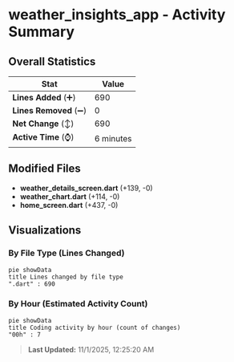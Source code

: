 # weather_insights_app - Activity Summary 

## Overall Statistics

| Stat                   | Value                                                             |
| ---------------------- | ----------------------------------------------------------------- |
| **Lines Added** (➕)   | 690                                          |
| **Lines Removed** (➖) | 0                                        |
| **Net Change** (↕)    | 690                |
| **Active Time** (⌚)   | 6 minutes |


## Modified Files
- **weather_details_screen.dart** (+139, -0)
- **weather_chart.dart** (+114, -0)
- **home_screen.dart** (+437, -0)

## Visualizations

### By File Type (Lines Changed)

```mermaid
pie showData
title Lines changed by file type
".dart" : 690
```

### By Hour (Estimated Activity Count)

```mermaid
pie showData
title Coding activity by hour (count of changes)
"00h" : 7
```


> **Last Updated:** 11/1/2025, 12:25:20 AM